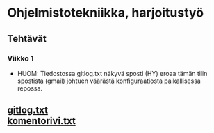 # Ohjelmistotekniikka, harjoitustyö

## Tehtävät

### Viikko 1

* HUOM: Tiedostossa gitlog.txt näkyvä sposti (HY) eroaa tämän tilin spostista (gmail) johtuen väärästä konfiguraatiosta paikallisessa repossa. 

[gitlog.txt](https://github.com/martinmkp/ot-harjoitustyo/blob/main/laskarit/viikko1/gitlog.txt) <br />
[komentorivi.txt](https://github.com/martinmkp/ot-harjoitustyo/blob/main/laskarit/viikko1/komentorivi.txt)
-----
